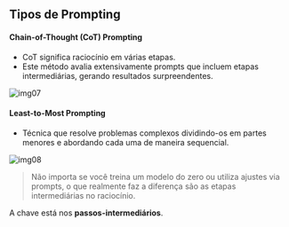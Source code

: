 ## Tipos de Prompting

#### Chain-of-Thought (CoT) Prompting
- CoT significa raciocínio em várias etapas.
- Este método avalia extensivamente prompts que incluem etapas intermediárias, gerando resultados surpreendentes.

![img07](https://github.com/user-attachments/assets/2f9cb719-c4e6-49b0-914d-0f5f59448dd4)

#### Least-to-Most Prompting
- Técnica que resolve problemas complexos dividindo-os em partes menores e abordando cada uma de maneira sequencial.

![img08](https://github.com/user-attachments/assets/96bdd127-3a75-4ece-ab0e-e1d00839be25)

> Não importa se você treina um modelo do zero ou utiliza ajustes via prompts, o que realmente faz a diferença são as etapas intermediárias no raciocínio.

A chave está nos **passos-intermediários**.  
